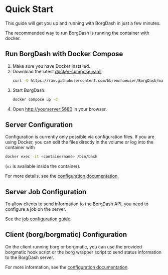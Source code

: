 

# Quick Start

This guide will get you up and running with BorgDash in just a few minutes.

The recommended way to run BorgDash is running the container with docker.

## Run BorgDash with Docker Compose

1. Make sure you have Docker installed.
2. Download the latest [docker-compose.yaml](https://raw.githubusercontent.com/hbrennhaeuser/BorgDash/main/docker-compose.yml):
   ```bash
   curl -O https://raw.githubusercontent.com/hbrennhaeuser/BorgDash/main/docker-compose.yml
   ```
3. Start BorgDash:
   ```bash
   docker compose up -d
   ```
4. Open [http://yourserver:5680](http://yourserver:5680) in your browser.



## Server Configuration

Configuration is currently only possible via configuration files.
If you are using Docker, you can edit the files directly in the volume or log into the container with
```bash
docker exec -it <containername> /bin/bash
```
(`vi` is available inside the container).

For more details, see the [configuration documentation](configuration.md).


## Server Job Configuration

To allow clients to send information to the BorgDash API, you need to configure a job on the server.

See the [job configuration guide](configuration.md#job-configuration).


## Client (borg/borgmatic) Configuration

On the client running borg or borgmatic, you can use the provided borgmatic hook script or the borg wrapper script to send status information to the BorgDash server.

For more information, see the [configuration documentation](configuration.md#client-configuration).
